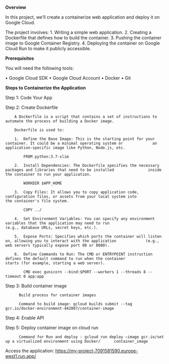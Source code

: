 **Overview**

In this project, we’ll create a containerize web application and deploy it on Google Cloud.

The project involves:
    1.	Writing a simple web application.
    2.	Creating a Dockerfile that defines how to build the container.
    3.	Pushing the container image to Google Container Registry.
    4.	Deploying the container on Google Cloud Run to make it publicly accessible.

**Prerequisites**

You will need the following tools:

•	Google Cloud SDK
•	Google Cloud Account
•	Docker
•	Git

**Steps to Containerize the Application**

Step 1: Code Your App

Step 2: Create Dockerfile

        A Dockerfile is a script that contains a set of instructions to automate the process of building a Docker image.

        Dockerfile is used to:
        
        1.	Define the Base Image: This is the starting point for your container. It could be a minimal operating system or             an application-specific image like Python, Node.js, etc.

            FROM python:3.7-slim

        2.	Install Dependencies: The Dockerfile specifies the necessary packages and libraries that need to be installed               inside the container to run your application.
        
            WORKDIR $APP_HOME

        3.	Copy Files: It allows you to copy application code, configuration files, or assets from your local system into              the container's file system.

            COPY ../ 

        4.	Set Environment Variables: You can specify any environment variables that the application may need to run                   (e.g., database URLs, secret keys, etc.).
        
        5.	Expose Ports: Specifies which ports the container will listen on, allowing you to interact with the application             (e.g., web servers typically expose port 80 or 8080).
        
        6.	Define Commands to Run: The CMD or ENTRYPOINT instruction defines the default command to run when the container             starts (for example, starting a web server).

            CMD exec gunicorn --bind:$PORT --workers 1 --threads 8 --timeout 0 app:app 
            
Step 3: Build container image

	      Build process for container images
       
	      Command to build image: gcloud builds submit --tag gcr.io/docker-environment-442007/container-image
       
Step 4: Enable API

Step 5: Deploy container image on cloud run

	      Command for Run and deploy : gcloud run deploy –image gcr.io/set up a virtualized environment using Docker/      container_image

Access the application:
https://my-project-7091581590.europe-west1.run.app/
